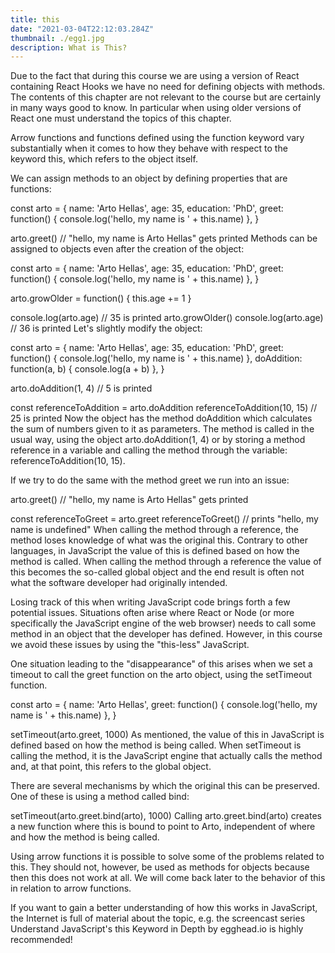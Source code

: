 ```yaml
---
title: this
date: "2021-03-04T22:12:03.284Z"
thumbnail: ./egg1.jpg
description: What is This?
---
```


Due to the fact that during this course we are using a version of React containing React Hooks we have no need for defining objects with methods. The contents of this chapter are not relevant to the course but are certainly in many ways good to know. In particular when using older versions of React one must understand the topics of this chapter.

Arrow functions and functions defined using the function keyword vary substantially when it comes to how they behave with respect to the keyword this, which refers to the object itself.

We can assign methods to an object by defining properties that are functions:

const arto = {
name: 'Arto Hellas',
age: 35,
education: 'PhD',
greet: function() {
console.log('hello, my name is ' + this.name)
},
}

arto.greet() // "hello, my name is Arto Hellas" gets printed
Methods can be assigned to objects even after the creation of the object:

const arto = {
name: 'Arto Hellas',
age: 35,
education: 'PhD',
greet: function() {
console.log('hello, my name is ' + this.name)
},
}

arto.growOlder = function() {
this.age += 1
}

console.log(arto.age) // 35 is printed
arto.growOlder()
console.log(arto.age) // 36 is printed
Let's slightly modify the object:

const arto = {
name: 'Arto Hellas',
age: 35,
education: 'PhD',
greet: function() {
console.log('hello, my name is ' + this.name)
},
doAddition: function(a, b) {
console.log(a + b)
},
}

arto.doAddition(1, 4) // 5 is printed

const referenceToAddition = arto.doAddition
referenceToAddition(10, 15) // 25 is printed
Now the object has the method doAddition which calculates the sum of numbers given to it as parameters. The method is called in the usual way, using the object arto.doAddition(1, 4) or by storing a method reference in a variable and calling the method through the variable: referenceToAddition(10, 15).

If we try to do the same with the method greet we run into an issue:

arto.greet() // "hello, my name is Arto Hellas" gets printed

const referenceToGreet = arto.greet
referenceToGreet() // prints "hello, my name is undefined"
When calling the method through a reference, the method loses knowledge of what was the original this. Contrary to other languages, in JavaScript the value of this is defined based on how the method is called. When calling the method through a reference the value of this becomes the so-called global object and the end result is often not what the software developer had originally intended.

Losing track of this when writing JavaScript code brings forth a few potential issues. Situations often arise where React or Node (or more specifically the JavaScript engine of the web browser) needs to call some method in an object that the developer has defined. However, in this course we avoid these issues by using the "this-less" JavaScript.

One situation leading to the "disappearance" of this arises when we set a timeout to call the greet function on the arto object, using the setTimeout function.

const arto = {
name: 'Arto Hellas',
greet: function() {
console.log('hello, my name is ' + this.name)
},
}

setTimeout(arto.greet, 1000)
As mentioned, the value of this in JavaScript is defined based on how the method is being called. When setTimeout is calling the method, it is the JavaScript engine that actually calls the method and, at that point, this refers to the global object.

There are several mechanisms by which the original this can be preserved. One of these is using a method called bind:

setTimeout(arto.greet.bind(arto), 1000)
Calling arto.greet.bind(arto) creates a new function where this is bound to point to Arto, independent of where and how the method is being called.

Using arrow functions it is possible to solve some of the problems related to this. They should not, however, be used as methods for objects because then this does not work at all. We will come back later to the behavior of this in relation to arrow functions.

If you want to gain a better understanding of how this works in JavaScript, the Internet is full of material about the topic, e.g. the screencast series Understand JavaScript's this Keyword in Depth by egghead.io is highly recommended!

